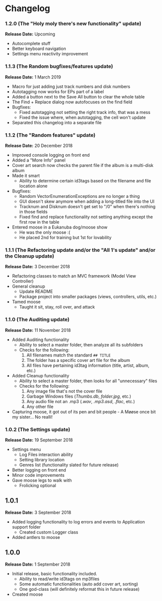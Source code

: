# Changelog

### 1.2.0 (The "Holy moly there's new functionality" update)

**Release Date:** Upcoming

- Autocomplete stuff
- Better keyboard navigation
- Settings menu reactivity improvement

### 1.1.3 (The Random bugfixes/features update)

**Release Date:** 1 March 2019

- Macro for just adding just track numbers and disk numbers
- Autotagging now works for EPs part of a label
- Added a button next to the Save All button to clear the whole table
- The Find + Replace dialog now autofocuses on the find field
- Bugfixes: 
    - Fixed autotagging not setting the right track info, that was a mess
    - Fixed the issue where, when autotagging, the cell won't update
- Separated this changelog into a separate file

### 1.1.2 (The "Random features" update)

**Release Date:** 20 December 2018

- Improved console logging on front end
- Added a "More Info" panel
- Cover art search now checks the parent file if the album is a multi-disk album
- Made it smart
    - Ability to determine certain id3tags based on the filename and file location alone
- Bugfixes:
    - Random VectorEnumerationExceptions are no longer a thing
    - GUI doesn't skew anymore when adding a long-titled file into the UI
    - Tracknum and Disknum doesn't get set to "/0" when there's nothing in those fields
    - Fixed find and replace functionality not setting anything except the first row in the table
- Entered moose in a Eukanuba dog/moose show
    - He was the only moose :(
    - He placed 2nd for training but 1st for lovability

### 1.1.1 (The Refactoring update and/or the "All 1's update" and/or the Cleanup update)

**Release Date:** 3 December 2018

- Refactoring classes to match an MVC framework (Model View Controller)
- General cleanup   
    - Update README
    - Package project into smaller packages (views, controllers, utils, etc.)
- Tamed moose
    - Taught it sit, stay, roll over, and attack

### 1.1.0 (The Auditing update)

**Release Date:** 11 November 2018

- Added Auditing functionality
    - Ability to select a master folder, then analyze all its subfolders
    - Checks for the following:
        1. All filenames match the standard `## TITLE`
        2. The folder has a specific cover art file for the album
        3. All files have pertaining id3tag information (title, artist, album, etc.)
- Added Cleanup functionality
    - Ability to select a master folder, then looks for all "unnecessary" files
    - Checks for the following:
        1. Any image file that's not the cover file
        2. Garbage Windows files (*Thumbs.db*, *folder.jpg*, etc.)
        3. Any audio file not an .mp3 (*.wav*, *.mp3.asd*, *.flac*, etc.)
        4. Any other file
- Capturing moose, it got out of its pen and bit people - A Møøse once bit my sister... No realli!

### 1.0.2 (The Settings update)

**Release Date:** 19 September 2018

- Settings menu
    - Log Files interaction ability
    - Setting library location
    - Genres list (functionality slated for future release)
- Better logging on front end
- Minor code improvements
- Gave moose legs to walk with
    - Frolicking optional

## 1.0.1

**Release Date:** 3 September 2018

- Added logging functionality to log errors and events to Application support folder
    - Created custom Logger class
- Added antlers to moose


## 1.0.0

**Release Date:** 1 September 2018

- Initial release, basic functionality included.
    - Ability to read/write id3tags on mp3files
    - Some automatic functionalities (auto add cover art, sorting)
    - One god-class (will definitely reformat this in future release)
- Created moose